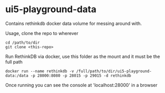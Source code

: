 # ui5-playground-data #

Contains rethinkdb docker data volume for messing around with.

Usage, clone the repo to wherever

```
cd /path/to/dir
git clone <this-repo>
```

Run RethinkDB via docker, use this folder as the mount and it must be the full path

```
docker run --name rethinkdb -v /full/path/to/dir/ui5-playground-data:/data -p 28000:8080 -p 28015 -p 29015 -d rethinkdb
```

Once running you can see the console at 'localhost:28000' in a browser
